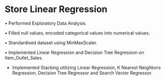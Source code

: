 # Store Linear Regression

• Performed Exploratory Data Analysis.

• Filled null values, encoded categorical values into numerical values.

• Standardised dataset using MinMaxScaler.

• Implemented Linear Regression and Decision Tree Regression on Item_Outlet_Sales.

* Implemented Stacking utilizing Linear Regression, K Nearest Neighbors Regression, Decision Tree Regressor and Search Vector Regressor.
